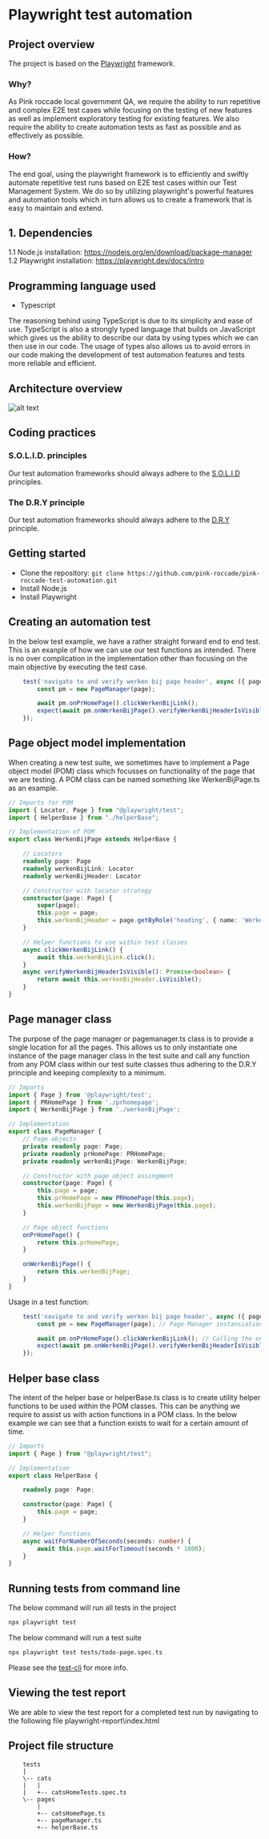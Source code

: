 # Playwright test automation

## Project overview
The project is based on the [Playwright](https://playwright.dev) framework.

### Why?
As Pink roccade local government QA, we require the ability to run repetitive and complex E2E test cases while focusing on the testing of new features as well as implement exploratory testing for existing features. We also require the ability to create automation tests as fast as possible and as effectively as possible.

### How?
The end goal, using the playwright framework is to efficiently and swiftly automate repetitive test runs based on E2E test cases within our Test Management System.
We do so by utilizing playwright's powerful features and automation tools which in turn allows us to create a framework that is easy to maintain and extend.

## 1. Dependencies
1.1 Node.js installation: https://nodejs.org/en/download/package-manager \
1.2 Playwright installation: https://playwright.dev/docs/intro

## Programming language used
- Typescript

The reasoning behind using TypeScript is due to its simplicity and ease of use. TypeScript is also a strongly typed language that builds on JavaScript which gives us the ability to describe our data by using types which we can then use in our code. The usage of types also allows us to avoid errors in our code making the development of test automation features and tests more reliable and efficient.

## Architecture overview
![alt text](readme-resources/framework-architecture.png)

## Coding practices

### S.O.L.I.D. principles

Our test automation frameworks should always adhere to the [S.O.L.I.D](https://www.digitalocean.com/community/conceptual-articles/s-o-l-i-d-the-first-five-principles-of-object-oriented-design) principles.

### The D.R.Y principle

Our test automation frameworks should always adhere to the [D.R.Y](https://thevaluable.dev/dry-principle-cost-benefit-example/) principle.

## Getting started
- Clone the repository: `git clone https://github.com/pink-roccade/pink-roccade-test-automation.git`
- Install Node.js
- Install Playwright

## Creating an automation test

In the below test example, we have a rather straight forward end to end test. This is an exanple of how we can use our test functions as intended. There is no over complication in the implementation other than focusing on the main objective by executing the test case.

``` typescript
    test('navigate to and verify werken bij page header', async ({ page }) => {
        const pm = new PageManager(page);

        await pm.onPrHomePage().clickWerkenBijLink();
        expect(await pm.onWerkenBijPage().verifyWerkenBijHeaderIsVisible()).toBe(true);
    });
```

## Page object model implementation

When creating a new test suite, we sometimes have to implement a Page object model (POM) class which focusses on functionality of the page that we are testing. A POM class can be named something like WerkenBijPage.ts as an example. 

``` typescript
// Imports for POM
import { Locator, Page } from "@playwright/test";
import { HelperBase } from "./helperBase";

// Implementation of POM
export class WerkenBijPage extends HelperBase {

    // Locators
    readonly page: Page
    readonly werkenBijLink: Locator
    readonly werkenBijHeader: Locator

    // Constructor with locator strategy
    constructor(page: Page) {
        super(page);
        this.page = page;
        this.werkenBijHeader = page.getByRole('heading', { name: 'Werken bij'});
    }

    // Helper functions to use within test classes
    async clickWerkenBijLink() {
        await this.werkenBijLink.click();
    }
    async verifyWerkenBijHeaderIsVisible(): Promise<boolean> {
        return await this.werkenBijHeader.isVisible();
    }
}
```

## Page manager class

The purpose of the page manager or pagemanager.ts class is to provide a single location for all the pages. This allows us to only instantiate one instance of the page manager class in the test suite and call any function from any POM class within our test suite classes thus adhering to the D.R.Y principle and keeping complexity to a minimum.

``` typescript
// Imports
import { Page } from '@playwright/test';
import { PRHomePage } from './prhomepage';
import { WerkenBijPage } from './werkenBijPage';

// Implementation
export class PageManager {
    // Page objects
    private readonly page: Page;
    private readonly prHomePage: PRHomePage;
    private readonly werkenBijPage: WerkenBijPage;

    // Constructor with page object assingment
    constructor(page: Page) {
        this.page = page;
        this.prHomePage = new PRHomePage(this.page);
        this.werkenBijPage = new WerkenBijPage(this.page);
    }

    // Page object functions
    onPrHomePage() {
        return this.prHomePage;
    }

    onWerkenBijPage() {
        return this.werkenBijPage;
    }
}
```

Usage in a test function:

``` typescript
    test('navigate to and verify werken bij page header', async ({ page }) => {
        const pm = new PageManager(page); // Page Manager instansiation

        await pm.onPrHomePage().clickWerkenBijLink(); // Calling the onPrHomePage().clickWerkenBijLink() function
        expect(await pm.onWerkenBijPage().verifyWerkenBijHeaderIsVisible()).toBe(true); // Calling the onWerkenBijPage().verifyWerkenBijHeaderIsVisible() function and asserting the result
    });
```

## Helper base class

The intent of the helper base or helperBase.ts class is to create utility helper functions to be used within the POM classes. This can be anything we require to assist us with action functions in a POM class. In the below example we can see that a function exists to wait for a certain amount of time.

``` typescript
// Imports
import { Page } from "@playwright/test";

// Implementation
export class HelperBase {

    readonly page: Page;

    constructor(page: Page) {
        this.page = page;
    }

    // Helper functions
    async waitForNumberOfSeconds(seconds: number) {
        await this.page.waitForTimeout(seconds * 1000);
    }
}
```

## Running tests from command line

The below command will run all tests in the project
``` bash
npx playwright test
```

The below command will run a test suite
``` bash
npx playwright test tests/todo-page.spec.ts
```

Please see the [test-cli](https://playwright.dev/docs/test-cli) for more info.

## Viewing the test report

We are able to view the test report for a completed test run by navigating to the following file playwright-report\index.html

## Project file structure

```
    tests
    |
    \-- cats
    |   |
    |   +-- catsHomeTests.spec.ts
    \-- pages
        |
        +-- catsHomePage.ts
        +-- pageManager.ts
        +-- helperBase.ts  
```
